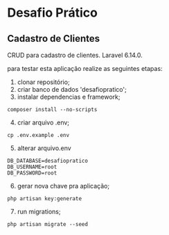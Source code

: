 # Desafio Prático
## Cadastro de Clientes

CRUD para cadastro de clientes. Laravel 6.14.0.

para testar esta aplicação realize as seguintes etapas:

1. clonar repositório;
2. criar banco de dados 'desafiopratico';
3. instalar dependencias e framework;
```
composer install --no-scripts
```
4. criar arquivo .env;
```
cp .env.example .env
```
5. alterar arquivo.env
```
DB_DATABASE=desafiopratico
DB_USERNAME=root
DB_PASSWORD=root
```
6. gerar nova chave pra aplicação;
```
php artisan key:generate
```
7. run migrations;
```
php artisan migrate --seed
```
